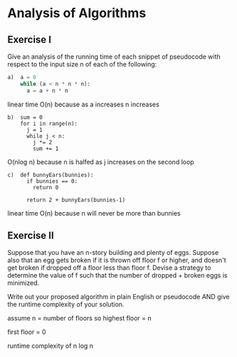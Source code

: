 # Analysis of Algorithms

## Exercise I

Give an analysis of the running time of each snippet of
pseudocode with respect to the input size n of each of the following:

```python
a)  a = 0
    while (a < n * n * n):
      a = a + n * n
```

linear time O(n) because as a increases n increases

```
b)  sum = 0
    for i in range(n):
      j = 1
      while j < n:
        j *= 2
        sum += 1
```

O(nlog n) because n is halfed as j increases on the second loop

```
c)  def bunnyEars(bunnies):
      if bunnies == 0:
        return 0

      return 2 + bunnyEars(bunnies-1)
```

linear time O(n) because n will never be more than bunnies

## Exercise II

Suppose that you have an n-story building and plenty of eggs. Suppose also that an egg gets broken if it is thrown off floor f or higher, and doesn't get broken if dropped off a floor less than floor f. Devise a strategy to determine the value of f such that the number of dropped + broken eggs is minimized.

Write out your proposed algorithm in plain English or pseudocode AND give the runtime complexity of your solution.

assume n = number of floors so highest floor = n

first floor = 0

runtime complexity of n log n
